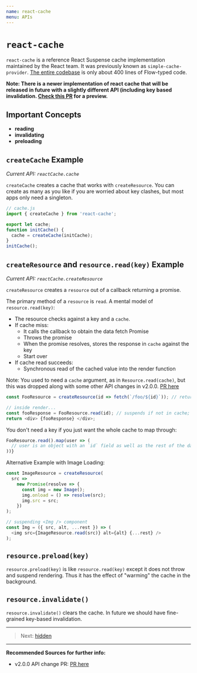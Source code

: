 ```yaml
---
name: react-cache
menu: APIs
---
```


# `react-cache`

`react-cache` is a reference React Suspense cache implementation maintained by the React team.
It was previously known as `simple-cache-provider`.
[The entire codebase](https://github.com/facebook/react/blob/master/packages/react-cache/src/ReactCache.js) is only about 400 lines of Flow-typed code.

**Note: There is a newer implementation of react cache that will be released in future with a slightly different API (including key based invalidation. [Check this PR](https://github.com/facebook/react/pull/13337) for a preview.**

## Important Concepts

- **reading**
- **invalidating**
- **preloading**

## `createCache` Example

_Current API: `reactCache.cache`_

`createCache` creates a cache that works with `createResource`.
You can create as many as you like if you are worried about key clashes, but most apps only need a singleton.

```js
// cache.js
import { createCache } from 'react-cache';

export let cache;
function initCache() {
  cache = createCache(initCache);
}
initCache();
```

## `createResource` and `resource.read(key)` Example

_Current API: `reactCache.createResource`_

`createResource` creates a `resource` out of a callback returning a promise.

The primary method of a `resource` is `read`. A mental model of `resource.read(key)`:

- The resource checks against a key and a `cache`.
- If cache miss:
  - It calls the callback to obtain the data fetch Promise
  - Throws the promise
  - When the promise resolves, stores the response in `cache` against the key
  - Start over
- If cache read succeeds:
  - Synchronous read of the cached value into the render function

Note: You used to need a `cache` argument, as in `Resource.read(cache)`, but this was dropped along with some other API changes in v2.0.0. [PR here](https://github.com/facebook/react/pull/13337)

```js
const FooResource = createResource(id => fetch(`/foo/${id}`)); // return a promise, or async/await

// inside render...
const fooResponse = FooResource.read(id); // suspends if not in cache; renders if in cache
return <div> {fooResponse} </div>;
```

You don't need a key if you just want the whole cache to map through:

```js
FooResource.read().map(user => (
  // user is an object with an `id` field as well as the rest of the data
))}
```

Alternative Example with Image Loading:

```js
const ImageResource = createResource(
  src =>
    new Promise(resolve => {
      const img = new Image();
      img.onload = () => resolve(src);
      img.src = src;
    })
);

// suspending <Img /> component
const Img = ({ src, alt, ...rest }) => (
  <img src={ImageResource.read(src)} alt={alt} {...rest} />
);
```

## `resource.preload(key)`

`resource.preload(key)` is like `resource.read(key)` except it does not throw and suspend rendering.
Thus it has the effect of "warming" the cache in the background.

## `resource.invalidate()`

`resource.invalidate()` clears the cache. In future we should have fine-grained key-based invalidation.

---

> Next: [hidden](/apis/hidden.md)

---

**Recommended Sources for further info:**

- v2.0.0 API change PR: [PR here](https://github.com/facebook/react/pull/13337)
